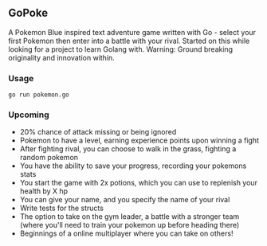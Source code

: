 ## GoPoke

A Pokemon Blue inspired text adventure game written with Go - select your first Pokemon then enter into a battle with your rival. Started on this while looking for a project to learn Golang with. Warning: Ground breaking originality and innovation within.

### Usage

    go run pokemon.go
    
### Upcoming

* 20% chance of attack missing or being ignored
* Pokemon to have a level, earning experience points upon winning a fight
* After fighting rival, you can choose to walk in the grass, fighting a random pokemon
* You have the ability to save your progress, recording your pokemons stats
* You start the game with 2x potions, which you can use to replenish your health by X hp
* You can give your name, and you specify the name of your rival
* Write tests for the structs
* The option to take on the gym leader, a battle with a stronger team (where you'll need to train your pokemon up before heading there)
* Beginnings of a online multiplayer where you can take on others!
